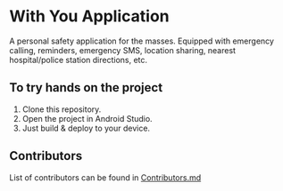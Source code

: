 # With You Application

A personal safety application for the masses. Equipped with emergency calling, reminders, emergency SMS, location sharing, nearest hospital/police station directions, etc.

## To try hands on the project

1. Clone this repository.
2. Open the project in Android Studio.
3. Just build & deploy to your device.

## Contributors

List of contributors can be found in [Contributors.md](./Contributors.md)
